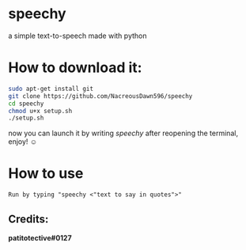 # speechy
a simple text-to-speech made with python

# How to download it:

```sh
sudo apt-get install git
git clone https://github.com/NacreousDawn596/speechy
cd speechy
chmod u+x setup.sh
./setup.sh
```

now you can launch it by writing *speechy* after reopening the terminal, enjoy! ☺️

# How to use 
```
Run by typing "speechy <"text to say in quotes">"
```

Credits:
---
**patitotective#0127**
